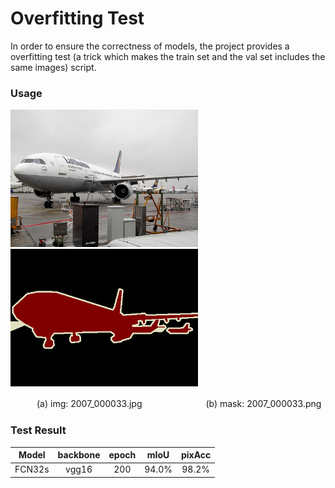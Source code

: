 # Overfitting Test

In order to ensure the correctness of models, the project provides a overfitting test (a trick which makes the train set and the val set includes the same images) script.

### Usage

<img src='./test_img.jpg' width = '300' height = '220' /> <img src = './test_mask.png' width = '300' height = '220' />

　　　(a) img: 2007_000033.jpg  　　　　　　　(b) mask: 2007_000033.png


### Test Result

| Model  | backbone | epoch | mIoU  | pixAcc |
| :-----: | :----: | :-----: | :-----: | :------: |
| FCN32s | vgg16 | 200 | 94.0% | 98.2%  |
